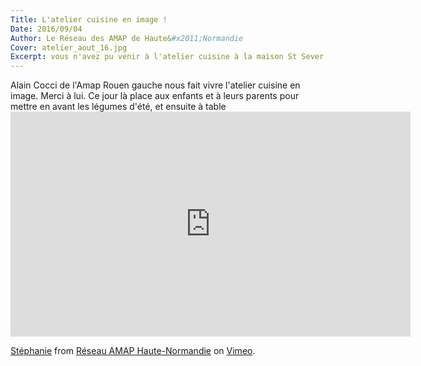 ```yaml
---
Title: L'atelier cuisine en image ! 
Date: 2016/09/04
Author: Le Réseau des AMAP de Haute&#x2011;Normandie
Cover: atelier_aout_16.jpg
Excerpt: vous n'avez pu venir à l'atelier cuisine à la maison St Sever l'été dernière, Alain était là !
---
```


Alain Cocci de l'Amap Rouen gauche nous fait vivre l'atelier cuisine en image. Merci à lui. Ce jour là place aux enfants et à leurs parents pour mettre en avant les légumes d'été, et ensuite à table <iframe src="https://player.vimeo.com/video/185457419" width="640" height="360" frameborder="0" webkitallowfullscreen mozallowfullscreen allowfullscreen></iframe>
<p><a href="https://vimeo.com/185457419">St&eacute;phanie</a> from <a href="https://vimeo.com/user45933380">R&eacute;seau AMAP Haute-Normandie</a> on <a href="https://vimeo.com">Vimeo</a>.</p>